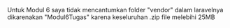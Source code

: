 Untuk Modul 6 saya tidak mencantumkan folder "vendor" dalam laravelnya dikarenakan "Modul6Tugas" karena keseluruhan .zip file melebihi 25MB
